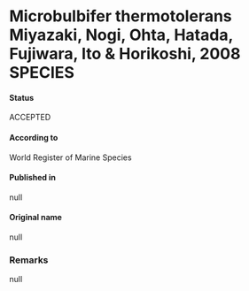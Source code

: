 Microbulbifer thermotolerans Miyazaki, Nogi, Ohta, Hatada, Fujiwara, Ito & Horikoshi, 2008 SPECIES
=======

#### Status
ACCEPTED

#### According to
World Register of Marine Species

#### Published in
null

#### Original name
null

### Remarks
null
